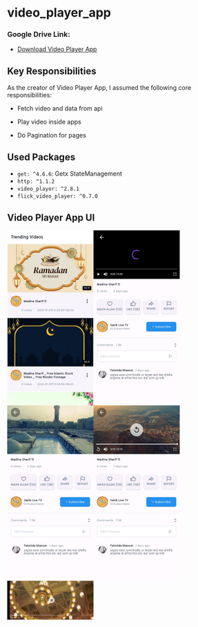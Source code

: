 # video_player_app

### Google Drive Link:
- [Download Video Player App](https://drive.google.com/file/d/1ZNXJemD_PVXl77iBWXEc8xEAZ5gzZpox/view?usp=sharing)


## Key Responsibilities
As the creator of Video Player App, I assumed the following core responsibilities:

- Fetch video and data from api

- Play video inside apps

- Do Pagination for pages

## Used Packages
- `get: ^4.6.6`: Getx StateManagement
- `http: ^1.1.2`
- `video_player: ^2.8.1`
- `flick_video_player: ^0.7.0`

## Video Player App UI
<div style="display: flex; flex-wrap: wrap;">
  <img src="https://github.com/raihansikdar/video_player_app/blob/main/screenshots/1.jpg" width="200" />
  <img src="https://github.com/raihansikdar/video_player_app/blob/main/screenshots/2.jpg" width="200" />
  <img src="https://github.com/raihansikdar/video_player_app/blob/main/screenshots/3.jpg" width="200" />
  <img src="https://github.com/raihansikdar/video_player_app/blob/main/screenshots/4.jpg" width="200" />
 <img src="https://github.com/raihansikdar/video_player_app/blob/main/screenshots/5.jpg" width="200" />

</div>
